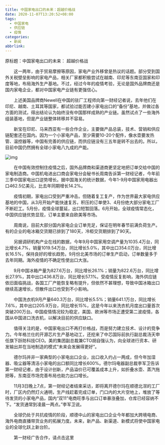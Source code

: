 ```yaml
---
title: 中国家电出口的未来：超越价格战
date: 2020-11-07T13:20:52+08:00
tags:
  - 中国家电
  - 供应链
  - 疫情
categories:
  - 新闻
abbrlink:
---
```


原标题：中国家电出口的未来： 超越价格战

　　这一两年，由于贸易摩擦等原因，家电产业外移曾是热议的话题。部分受到国外关税壁垒影响的家电产品，相关厂家都积极尝试在越南、印尼等东南亚国家和印度等地，布局海外生产基地。不过，经过今年的疫情考验，无论是国外品牌商还是国内家电企业，都对中国家电产业链有更强信心。

　　上述美国品牌商Newell在中国的驻厂工程师向第一财经记者说，去年他们在印尼、越南、土耳其等国家，都试验过能否建小家电出口的“备份”基地，并做过各方面的测试，得出结论认为始终没有中国那样成熟的产业链。虽然试点了一些海外组装基地，但是产业链整体转移并不容易。

　　新宝在印尼、马来西亚有一些合作企业，主要做产品总装，技术、营销和供应链配套还在国内。因为一个小家电产品，至少需要10-20个配件，像水壶要发热管、温控器等，中国有完善的供应链，而供应链没有三五年是转不出去的。所以，目前中国仍然拥有全球小家电八九成的产能。

![img](https://cdn.jsdelivr.net/gh/yakeing/Documentation@main/Hexo/images/aa3c-kcieywa4184043.png)

　　在中国有效控制住疫情之后，国外品牌商和渠道商更坚定地把订单交给中国的家电制造商。中国机电进出口商会家电分会秘书长周南告诉第一财经记者，今年前三季中国家电出口逆势增长。据中国海关的统计数据，今年1-9月中国家用电器出口462.5亿美元，比去年同期增长14.2%。

　　疫情初期，家电出口受到严重冲击。但随着复工复产，作为世界最大家电供应基地的中国，从3月开始产能快速复苏，积压的订单使3、4月份绝大部分家电工厂不断赶工。5月份，疫情全球蔓延，出口短暂回落。6月开始，全球疫情常态化，中国供应链优势显现，订单主要来自欧美等市场。

　　周南说，目前大部分国内家电企业订单充足，保证在明年春节前满负荷生产。有的企业的电冰箱交货期已排到了180天，冷柜交货期排到了90天。

　　另据调研机构产业在线的数据，今年9月中国家用空调产量为1035.4万台，同比增长4.7%，销量1019.54万台，同比增长5.0%，其中出口354.0万台，同比增长16.5%，保持良好的增长趋势。9月份北美市场的订单生产启动，订单数量多于去年同期。海外疫情的不确定性使出口大涨。

　　9月中国冰箱产量为827.6万台，同比增长26.1%；销量为822.6万台，同比增长27.9%，其中出口436.8万台，同比增长57.1%。受疫情反复影响，海外供应链依旧面临挑战，各国工厂产能恢复略有提升，但依然不甚理想，导致中国冰箱出口继续高速增长，但散件出口也受到不小影响。

　　中国洗衣机9月产量640.3万台，同比增长5.5%；销量641.1万台，同比增长7.6%，其中出口205.9万台，同比增长15%，这是今年以来洗衣机月度出口量首次突破200万台。中国疫情情况较为稳定，美国、欧洲等市场正遭受第二波疫情，各国从中国进口洗衣机，以解决目前的供应缺口。

　　值得关注的是，中国家电出口不再打价格战，而是努力建立技术、设计的竞争力。今年格兰仕的开源芯片生产基地动工，还挖来了中芯国际前执行副总裁汤天申任旗下跃昉科技CEO。美的集团副总裁兼CTO胡自强认为，向全球进行资本、研发输出并在当地制造的模式“未来会发展得更好”。

　　德尔玛并非一家典型的小家电出口企业，出口收入约占一两成，但今年加湿器、吸尘器等清洁小家电的出口额同比增长600%。德尔玛电器副总裁李军卫告诉第一财经记者，由于设计创新，产品溢价已可覆盖成本上升，如折叠水壶、蒸汽拖把等，东南亚市场完善布局也助力出口增长。

　　11月3日晚上7点，第一财经记者结束采访，即将离开德尔玛在顺德北滘的工厂时，厂区内仍然灯火通明，生产线赶着完成订单，门口内的大片空地上，堆放了等待发货的小家电产品，国内“双11”电商旺季与出口订单暴涨叠加，仓库已经容纳不下。“发货通常到凌晨一两点。”李军卫说。

　　全球仍处于共抗疫情的阶段，顺德中山的家电出口企业今年都加大跨境电商、海外电商直播带货业务的拓展力度。未来，新产品、新渠道、新模式将使中国家电业的全球化跃上新台阶。

　　第一财经广告合作，请点击这里